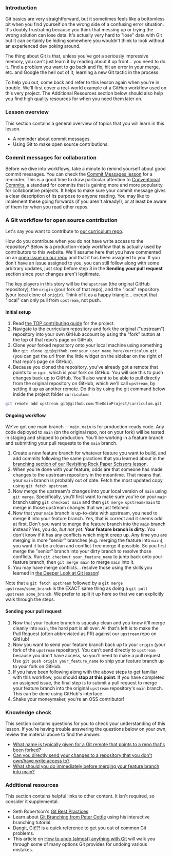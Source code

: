 ### Introduction

Git basics are very straightforward, but it sometimes feels like a bottomless pit when you find yourself on the wrong side of a confusing error situation. It's doubly frustrating because you think that messing up or trying the wrong solution can lose data. It's actually very hard to "lose" data with Git but it can certainly be hiding somewhere you wouldn't think to look without an experienced dev poking around.

The thing about Git is that, unless you've got a seriously impressive memory, you can't just learn it by reading about it up front... you need to do it. Find a problem you want to go back and fix, hit an error in your merge, etc. and Google the hell out of it, learning a new Git tactic in the process.

To help you out, come back and refer to this lesson again when you're in trouble. We'll first cover a real-world example of a GitHub workflow used on this very project. The Additional Resources section below should also help you find high quality resources for when you need them later on.

### Lesson overview

This section contains a general overview of topics that you will learn in this lesson.

- A reminder about commit messages.
- Using Git to make open source contributions.

### Commit messages for collaboration

Before we dive into workflows, take a minute to remind yourself about good commit messages. You can check the [Commit Messages lesson](https://www.theodinproject.com/lessons/foundations-commit-messages) for a reminder. This is a good time to draw particular attention to [Conventional Commits](https://www.conventionalcommits.org), a standard for commits that is gaining more and more popularity for collaborative projects. It helps to make sure your commit message gives a clear description of its purpose to anyone reading. You may like to implement these going forwards (if you aren't already!), or at least be aware of them for when you read other repos.

### A Git workflow for open source contribution

Let's say you want to contribute to [our curriculum repo](https://github.com/TheOdinProject/curriculum/).

How do you contribute when you do not have write access to the repository? Below is a production-ready workflow that is actually used by contributors to this website. We'll assume here that you have commented on an [open issue on our repo](https://github.com/TheOdinProject/curriculum/issues) and that it has been assigned to you. If you don't have an issue assigned to you, you can still follow along with some arbitrary updates, just stop before step 3 in the **Sending your pull request** section since your changes aren't legitimate.

The key players in this story will be the `upstream` (the original GitHub repository), the `origin` (your fork of that repo), and the "local" repository (your local clone of `origin`). Think of it as a happy triangle... except that "local" can only pull from `upstream`, not push.

#### Initial setup

1. Read [the TOP contributing guide](https://github.com/TheOdinProject/curriculum/blob/main/CONTRIBUTING.md) for the project.
1. Navigate to the curriculum repository and fork the original ("upstream") repository into your own GitHub account by using the "fork" button at the top of that repo's page on GitHub.
1. Clone your forked repository onto your local machine using something like `git clone git@github.com:your_user_name_here/curriculum.git` (you can get the url from the little widget on the sidebar on the right of that repo's page on GitHub).
1. Because you cloned the repository, you've already got a remote that points to `origin`, which is your fork on GitHub. You will use this to push changes back up to GitHub. You'll also want to be able to pull directly from the original repository on GitHub, which we'll call `upstream`, by setting it up as another remote. Do this by using the git command below inside the project folder `curriculum`:

```bash
git remote add upstream git@github.com:TheOdinProject/curriculum.git
```

#### Ongoing workflow

We've got one main branch -- `main`. `main` is for production-ready code. Any code deployed to `main` (on the original repo, not on your fork) will be tested in staging and shipped to production. You'll be working in a feature branch and submitting your pull requests to the `main` branch.

1. Create a new feature branch for whatever feature you want to build, and add commits following the same practices that you learned about in the [branching section of our Revisiting Rock Paper Scissors lesson](https://www.theodinproject.com/lessons/foundations-revisiting-rock-paper-scissors#using-branches).
1. When you're done with your feature, odds are that someone has made changes to the upstream repository in the meantime. That means that your `main` branch is probably out of date. Fetch the most updated copy using `git fetch upstream`.
1. Now merge the upstream's changes into your local version of `main` using `git merge`. Specifically, you'll first want to make sure you're on your `main` branch using `git checkout main` and then `git merge upstream/main` to merge in those upstream changes that we just fetched.
1. Now that your `main` branch is up-to-date with upstream, you need to merge it into your feature branch. Yes, that is correct and it seems odd at first. Don't you want to merge the feature branch into the `main` branch instead? Yes, you do, _but not yet_. **Your feature branch is dirty.** You don't know if it has any conflicts which might creep up. Any time you are merging in more "senior" branches (e.g. merging the feature into `main`), you want it to be a clean and conflict-free merge if possible. So you first merge the "senior" branch into your dirty branch to resolve those conflicts. Run `git checkout your_feature_name` to jump back onto your feature branch, then `git merge main` to merge `main` into it.
1. You may have merge conflicts... resolve those using the skills you learned in [the Deeper Look at Git lesson](https://www.theodinproject.com/lessons/ruby-a-deeper-look-at-git)!

<div class="lesson-note" markdown="1">

Note that a `git fetch upstream` followed by a `git merge upstream/some_branch` is the EXACT same thing as doing a `git pull upstream some_branch`. We prefer to split it up here so that we can explicitly walk through the steps.

</div>

#### Sending your pull request

1. Now that your feature branch is squeaky clean and you know it'll merge cleanly into `main`, the hard part is all over. All that's left is to make the Pull Request (often abbreviated as PR) against our `upstream` repo on GitHub!
1. Now you want to send your feature branch back up to your `origin` (your fork of the `upstream` repository). You can't send directly to `upstream` because you don't have access, so you'll need to make a pull request. Use `git push origin your_feature_name` to ship your feature branch up to your fork on GitHub.
1. If you have been following along with the above steps to get familiar with this workflow, you should **stop at this point**. If you have completed an assigned issue, the final step is to submit a pull request to merge your feature branch into the original `upstream` repository's `main` branch. This can be done using GitHub's interface.
1. Shake your moneymaker, you're an OSS contributor!

### Knowledge check

This section contains questions for you to check your understanding of this lesson. If you’re having trouble answering the questions below on your own, review the material above to find the answer.

- <a class='knowledge-check-link' href='#initial-setup'>What name is typically given for a Git remote that points to a repo that's been forked?</a>
- <a class='knowledge-check-link' href='#sending-your-pull-request'>Can you directly send your changes to a repository that you don't own/have write access to?</a>
- <a class='knowledge-check-link' href='#ongoing-workflow'>What should you do immediately before merging your feature branch into main?</a>

### Additional resources

This section contains helpful links to other content. It isn't required, so consider it supplemental.

- Seth Robertson's [Git Best Practices](http://sethrobertson.github.io/GitBestPractices/)
- Learn about [Git Branching from Peter Cottle](http://pcottle.github.io/learnGitBranching/) using his interactive branching tutorial.
- [Dangit, Git!?!](https://dangitgit.com/) is a quick reference to get you out of common Git problems.
- This article on [How to undo (almost) anything with Git](https://github.blog/2015-06-08-how-to-undo-almost-anything-with-git/) will walk you through some of many options Git provides for undoing various mistakes.
